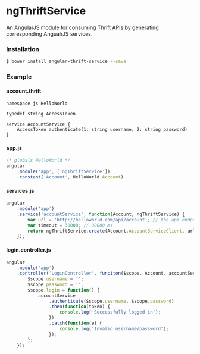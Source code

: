 ngThriftService
======================
An AngularJS module for consuming Thrift APIs by generating corresponding AngualrJS services.

### Installation

```bash
$ bower install angular-thrift-service --save
```


### Example
#### account.thrift 
``` 
namespace js HelloWorld

typedef string AccessToken

service AccountService {
    AccessToken authenticate(1: string username, 2: string password)
}

```

#### app.js
```js
/* globals HelloWorld */
angular
    .module('app', ['ngThriftService'])
    .constant('Account', HelloWorld.Account)
```


#### services.js
```js
angular
    .module('app')
    .service('accountService', function(Account, ngThriftService) {
        var url = 'http://helloworld.com/api/account'; // the api endpoint url
        var timeout = 30000; // 30000 ms
        return ngThriftService.create(Account.AccountServiceClient, url, timeout);
    });
```


#### login.controller.js
```js
angular
    .module('app')
    .controller('LoginController', funciton($scope, Account, accountService) {
        $scope.username = '';
        $scope.password = '';
        $scope.login = function() {
            accountService
                .authenticate($scope.username, $scope.password)
                .then(function(token) {
                    console.log('Successfully logged in');
                })
                .catch(function(e) {
                    console.log('Invalid username/password');
                });
        };
    });
```

